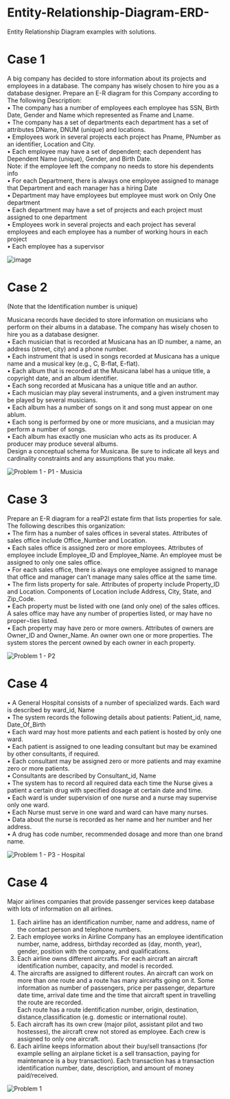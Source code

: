 # Entity-Relationship-Diagram-ERD-
Entity Relationship Diagram examples with solutions.


# Case 1
A big company has decided to store information about its projects and employees in a database. The company has wisely chosen to hire you as a database designer. Prepare an E-R diagram for this Company according to The following Description:</br>
•	The company has a number of employees each employee has SSN, Birth Date, Gender and Name which represented as Fname and Lname.</br>
•	The company has a set of departments each department has a set of attributes DName, DNUM (unique) and locations.</br>
•	Employees work in several projects each project has Pname, PNumber as an identifier, Location and City.</br>
•	Each employee may have a set of dependent; each dependent has Dependent Name (unique), Gender, and Birth Date.</br>
  Note: if the employee left the company no needs to store his dependents info</br>
•	For each Department, there is always one employee assigned to manage that Department and each manager has a hiring Date </br>
•	Department may have employees but employee must work on Only One department</br>
•	Each department may have a set of projects and each project must assigned to one department</br>
•	Employees work in several projects and each project has several employees and each employee has a number of working hours in each project</br>
•	Each employee has a supervisor 

![image](https://github.com/NouraAlgohary/Entity-Relationship-Diagram-ERD-/assets/103903785/0432cee1-7e36-4dce-8ef1-66d7b03bf974)

# Case 2
(Note that the Identification number is unique)  </br>

Musicana records have decided to store information on musicians who perform on their albums in a database. The company has wisely chosen to hire you as a database designer.</br>
•	Each musician that is recorded at Musicana has an ID number, a name, an address (street, city) and a phone number.</br>
•	Each instrument that is used in songs recorded at Musicana has a unique name and a musical key (e.g., C, B-flat, E-flat).</br>
•	Each album that is recorded at the Musicana label has a unique title, a copyright date, and an album identifier.</br>
•	Each song recorded at Musicana has a unique title and an author.</br>
•	Each musician may play several instruments, and a given instrument may be played by several musicians.</br>
•	Each album has a number of songs on it and song must appear on one ablum.</br>
•	Each song is performed by one or more musicians, and a musician may perform a number of songs.</br>
•	Each album has exactly one musician who acts as its producer. A producer may produce several albums.</br>
Design a conceptual schema for Musicana. Be sure to indicate all keys and cardinality constraints and any assumptions that you make.</br>

![Problem 1 - P1 - Musicia](https://github.com/NouraAlgohary/Entity-Relationship-Diagram-ERD-/assets/103903785/05699a01-f325-449a-b88e-57e9eb329689)


# Case 3
Prepare an E-R diagram for a reaP2l estate firm that lists properties for sale. The following describes this organization:</br>
•	The firm has a number of sales offices in several states. Attributes of sales office include Office_Number and Location.</br>
•	Each sales office is assigned zero or more employees. Attributes of employee include Employee_ID  and Employee_Name. An employee must be assigned to only one sales office.</br>
•	For each sales office, there is always one employee assigned to manage that office and manager can’t manage many sales office at the same time. </br>
•	The firm lists property for sale. Attributes of property include Property_ID and Location. Components of Location include Address, City, State, and Zip_Code.</br>
•	Each property must be listed with one (and only one) of the sales offices. A sales office may have any number of properties listed, or may have no proper¬ties listed.</br>
•	Each property may have zero or more owners. Attributes of owners are Owner_ID and Owner_Name. An owner own one or more properties. The system stores the percent owned by each owner in each property.</br>

![Problem 1 - P2](https://github.com/NouraAlgohary/Entity-Relationship-Diagram-ERD-/assets/103903785/677f3283-8f2a-4c4c-b88e-64a37449402f)

# Case 4
•	A General Hospital consists of a number of specialized wards. Each ward is described by ward_id, Name</br>
•	The system records the following details about patients: Patient_id, name, Date_Of_Birth</br>
•	Each ward may host more patients and each patient is hosted by only one ward.</br>
•	Each patient is assigned to one leading consultant but may be examined by other consultants, if required. </br>
•	Each consultant may be assigned zero or more patients and may examine zero or more patients.</br>
•	Consultants are described by Consultant_id, Name</br>
•	The system has to record all required data each time the Nurse gives a patient a certain drug with specified dosage at certain date and time.</br>
•	Each ward is under supervision of one nurse and a nurse may supervise only one ward. </br>
•	Each Nurse must serve in one ward and ward can have many nurses.</br>
•	Data about the nurse is recorded as her name and her number and her address.</br> 
•	A drug has code number, recommended dosage and more than one brand name.</br>

![Problem 1 - P3 - Hospital](https://github.com/NouraAlgohary/Entity-Relationship-Diagram-ERD-/assets/103903785/aba87af7-1efc-4f8e-be74-36c7dffa07ff)


# Case 4
Major airlines companies that provide passenger services keep database with lots of information on all airlines.</br>
1. Each airline has an identification number, name and address, name of the contact person and telephone numbers.</br>
2. Each employee works in Airline Company has an employee identification number, name, address, birthday recorded as (day, month, year), gender, position with the company, and qualifications.</br>
3. Each airline owns different aircrafts. For each aircraft an aircraft identification number, capacity, and model is recorded.</br>
4. The aircrafts are assigned to different routes. An aircraft can work on more than one route and a route has many aircrafts going on it. Some information as number of passengers, price per passenger, departure date time, arrival date time and the time that aircraft spent in travelling the route are recorded.</br>
Each route has a route identification number, origin, destination, distance,classification (e.g. domestic or international route).</br>
5. Each aircraft has its own crew (major pilot, assistant pilot and two hostesses), the aircraft crew not stored as employee. Each crew is assigned to only one aircraft.</br>
6. Each airline keeps information about their buy/sell transactions (for example selling an airplane ticket is a sell transaction, paying for maintenance is a buy transaction). Each transaction has a transaction identification number, date, description, and amount of money paid/received. </br>
                                                                                                                  
![Problem 1](https://github.com/NouraAlgohary/Entity-Relationship-Diagram-ERD-/assets/103903785/4c5c099a-8612-4cb0-902c-870721bc0a6f)

